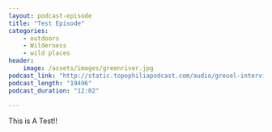 ```yaml
---
layout: podcast-episode
title: "Test Episode"
categories:
    - outdoors
    - Wilderness
    - wild places
header: 
    image: /assets/images/greenriver.jpg
podcast_link: "http://static.topophiliapodcast.com/audio/greuel-interview-finalcut-rough-3-22.mp3"
podcast_length: "19496"
podcast_duration: "12:02"
    
---
```


This is A Test!!